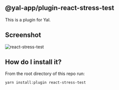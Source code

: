 ## @yal-app/plugin-react-stress-test

This is a plugin for Yal.

## Screenshot

![react-stress-test](./resources/react-stress-test.png 'react-stress-test')

## How do I install it?

From the root directory of this repo run:

```
yarn install:plugin react-stress-test
```
